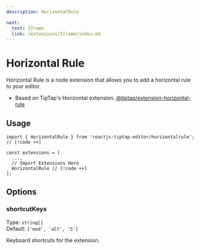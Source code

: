 ```yaml
---
description: HorizontalRule

next:
  text: Iframe
  link: /extensions/Iframe/index.md
---
```


# Horizontal Rule

 Horizontal Rule is a node extension that allows you to add a horizontal rule to your editor.

- Based on TipTap's Horizontal extension. [@tiptap/extension-horizontal-rule](https://tiptap.dev/docs/editor/extensions/nodes/horizontal-rule)

## Usage

```tsx
import { HorizontalRule } from 'reactjs-tiptap-editor/horizontalrule'; // [!code ++]

const extensions = [
  ...,
  // Import Extensions Here
  HorizontalRule // [!code ++]
];
```

## Options

### shortcutKeys

Type: `string[]`\
Default: `['mod', 'alt', 'S']`

Keyboard shortcuts for the extension.
